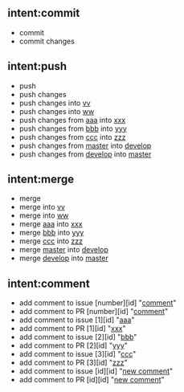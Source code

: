 ## intent:commit
- commit
- commit changes

## intent:push
- push 
- push changes
- push changes into [vv](target)
- push changes into [ww](target)
- push changes from [aaa](source) into [xxx](target)
- push changes from [bbb](source) into [yyy](target)
- push changes from [ccc](source) into [zzz](target)
- push changes from [master](source) into [develop](target)
- push changes from [develop](source) into [master](target)

## intent:merge
- merge
- merge into [vv](target)
- merge into [ww](target)
- merge [aaa](source) into [xxx](target)
- merge [bbb](source) into [yyy](target)
- merge [ccc](source) into [zzz](target)
- merge [master](source) into [develop](target)
- merge [develop](source) into [master](target)

## intent:comment
- add comment to issue [number][id] "[comment](comment)"
- add comment to PR [number][id] "[comment](comment)"
- add comment to issue [1][id] "[aaa](comment)"
- add comment to PR [1][id] "[xxx](comment)"
- add comment to issue [2][id] "[bbb](comment)"
- add comment to PR [2][id] "[yyy](comment)"
- add comment to issue [3][id] "[ccc](comment)"
- add comment to PR [3][id] "[zzz](comment)"
- add comment to issue [id][id] "[new comment](comment)"
- add comment to PR [id][id] "[new comment](comment)"

